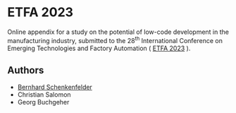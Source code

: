 # ETFA 2023
Online appendix for a study on the potential of low-code development in the manufacturing industry, submitted to the 28<sup>th</sup> International Conference on Emerging Technologies and Factory Automation ( [ETFA 2023](https://2023.ieee-etfa.org/) ).

## Authors
- [Bernhard Schenkenfelder](https://github.com/bernland)
- Christian Salomon
- Georg Buchgeher
